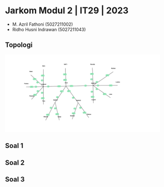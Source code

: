 # Jarkom Modul 2 | IT29 | 2023
- M. Azril Fathoni (5027211002)
- Ridho Husni Indrawan (5027211043)

## Topologi
![image](https://github.com/Ridho626/Jarkom/blob/ccf10ce73bb6e3503e33e777eac872be20fc2a63/Image/screenshot-1700377401449.png)

## Soal 1
>

## Soal 2
>

## Soal 3

